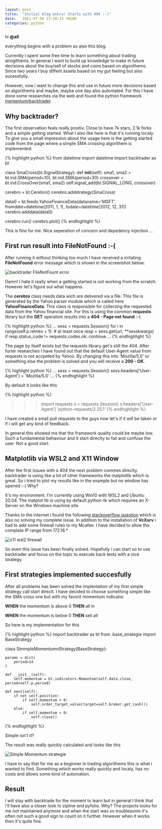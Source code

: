 ```yaml
---
layout: post
title:  "Initial blog entry! Starts with 404 :-)"
date:   2021-07-04 13:38:13 +0200
categories: python
---
```

hi **@all**

everything begins with a problem so also this blog.

Currently I spent some free time to learn something about trading alrogithems. In general I want to build up knowledge to make in future decisions about the buy/sell of stocks and coins based on algorithems. Since two years I buy diffent assets based on my gut feeling but also sucessfully. 

However, now i want to change this and use in future more decisions based on algorithems and maybe, maybe one day also automated. 
For this I have done some researches via the web and found the python framework [mementum/backtrader][backtrader-gh].

Why backtrader?
---------------

The first observation feals really positiv. Close to have 7k stars, 2.1k forks and a simple getting started. What I also like here is that it's running localy. 
To give you a small impression about the usage here is the getting started code from the page where a simple SMA crossing algorithem is implemented:

{% highlight python %}
from datetime import datetime
import backtrader as bt

class SmaCross(bt.SignalStrategy):
    def __init__(self):
        sma1, sma2 = bt.ind.SMA(period=10), bt.ind.SMA(period=30)
        crossover = bt.ind.CrossOver(sma1, sma2)
        self.signal_add(bt.SIGNAL_LONG, crossover)

cerebro = bt.Cerebro()
cerebro.addstrategy(SmaCross)

data0 = bt.feeds.YahooFinanceData(dataname='MSFT', fromdate=datetime(2011, 1, 1),
                                  todate=datetime(2012, 12, 31))
cerebro.adddata(data0)

cerebro.run()
cerebro.plot()
{% endhighlight %}

This is fine for me. Nice seperation of concern and depedency injection ...

First run result into FileNotFound :-(
--------------------------------------

After running it without thinking too much I have received a irritating **FileNotFound** error message which is shown in the screenshot below:

![backtrader FileNotFount error](/frruity-blog/assets/images/backtrader_file_not_found_error.jpg)

Damn! I hate it really when a getting started is not working from the scratch. However let's figure out what happens. 

The **cerebro** class needs data wich are delivered via a file. This file is generated by the Yahoo parser module which is called here **YahooFinanceData**. This class is responsible for collecting the requested data from the Yahoo financial site. For this is using the common **requests** library but the **GET** operation results into a **404 - Page not found** :-(

{% highlight python %}
    ...
    sess = requests.Session()
    for i in range(self.p.retries + 1):  # at least once
        resp = sess.get(url, **sesskwargs)
        if resp.status_code != requests.codes.ok:
            continue
    ...
{% endhighlight %}

The page by itself exists but the requests library get's still the 404. After furter researches I have found out that the default User-Agent value from requests is not accpeted by Yahoo. By changing this into 'Mozilla/5.0' or something else the problem is solved and you will receive a **200 - OK**.

{% highlight python %}
    ...
    sess = requests.Session()
    sess.headers['User-Agent'] = 'Mozilla/5.0'
    ...
{% endhighlight %}

By default it looks like this

{% highlight python %}
>>> import requests
>>> s = requests.Session()
>>> s.headers['User-Agent']
'python-requests/2.25.1'
{% endhighlight %}

I have created a small pull requests to the guys now let's if it will be taken or if i will get any kind of feedback.

In general this showed me that the framework quality could be maybe low. Such a fundamental behaviour and it start direclty to fail and confuse the user. Not a good start.

Matplotlib via WSL2 and X11 Window
----------------------------------

After the first issues with a 404 the next problem commes direclty. backtrader is using like a lot of other frameworks the matplotlib which is great. So i tried to plot my results like in the example but no window has opened :-( Why?

It's my environment. 
I'm currently using Win10 with WSL2 and Ubuntu 20.04. 
The matplot lib is using by default python-tk which requires an X-Server on the Windows machine site. 

Thanks to the internet i found the following [stackoverflow question][stackoverflow-43397162] which is also no solving my complete issue. In addition to the installation of  **VcXsrv** i had to add some firewall rules to my Mcafee. I have decided to allow the complate IP range from 172.16.*


![x11 wsl2 firewall](/frruity-blog/assets/images/mcafe_wsl2_localhost_rules.jpg)

So even this issue has been finally solved. Hopefully i can start so to use backtrader and focus on the topic to execute back tests with a nice strategy.


First strategies implemented succesfully
----------------------------------------

After all problems has been solved the implentation of my first simple strategy call start direclt. I have decided to choose something simple like the SMA cross one but with my favorit momentum indicator.

**WHEN** the momentum is above 0
**THEN** all in

**WHEN** the momentum is below 0
**THEN** sell all

So here is my implementation for this

{% highlight python %}
import backtrader as bt
from .base_strategie import BaseStrategy

class SimmpleMomentumnStrategy(BaseStrategy):

    params = dict(
        period=14
    )

    def __init__(self):
        self.momentum = bt.indicators.Momentum(self.data.close, period=self.p.period)      

    def next(self):
        if not self.position:
            if self.momentum > 0:
                self.order_target_value(target=self.broker.get_cash())
        else:
            if self.momentum < 0:
                self.close()
{% endhighlight %}

Simple isn't it?

The result was really quickly calculated and looks like this

![Simple Momentum strategie](/frruity-blog/assets/images/backtrader_momentum.jpg)

I have to say that for me as a beginner in trading algorithems this is what i wanted to find. Something which works really quickly and localy, has no costs and allows some kind of automation.

Result
------
I will stay with backtrade for the moment to learn but in general I think that i'll have also a closer look to zipline and pyfolio. Why? The projects looks for me not maintained anymore and when the start was so troublesome it's often not such a good sign to count on it further. However when it works then it's quite fine.


[backtrader-gh]: https://github.com/mementum/backtrader
[stackoverflow-43397162]: https://stackoverflow.com/questions/43397162/show-matplotlib-plots-and-other-gui-in-ubuntu-wsl1-wsl2
